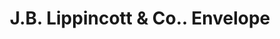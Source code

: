---
doi: 10.7916/D8NP3GJX
date_other: '1904'
date_other_textual: '1904'
form: printed ephemera
genre:
- Envelopes
name:
- J.B. Lippincott & Co.
object_in_context_url: https://biggert.cul.columbia.edu/items/view/ave_biggert_01414
subject_hierarchical_geographic:
- Philadelphia, Pennsylvania, United States
subject_name:
- J.B. Lippincott & Co.
title: J.B. Lippincott & Co.. Envelope
sort_title: J.B. Lippincott & Co.. Envelope
call_number: ave_biggert_01414
coordinates:
- 40.00944444444445,-75.13333333333334
pid: ave_biggert_01414
identifiers: ave_biggert_01414
thumbnail: https://derivativo-2.library.columbia.edu/iiif/2/ldpd:344590/full/!256,256/0/native.jpg
permalink: /biggert/ave_biggert_01414/
layout: iiif-image-page
---